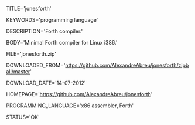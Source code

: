 
TITLE='jonesforth'

KEYWORDS='programming language'

DESCRIPTION='Forth compiler.'

BODY='Minimal Forth compiler for Linux i386.'

FILE='jonesforth.zip'

DOWNLOADED_FROM='https://github.com/AlexandreAbreu/jonesforth/zipball/master'

DOWNLOAD_DATE='14-07-2012'

HOMEPAGE='https://github.com/AlexandreAbreu/jonesforth'

PROGRAMMING_LANGUAGE='x86 assembler, Forth'

STATUS='OK'